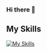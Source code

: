 ### Hi there 👋

## My Skills
[![My Skills](https://skillicons.dev/icons?i=ae,arduino,cpp,css,discord,docker,flutter,gatsby,github,haskell,html,ai,instagram,java,js,jquery,laravel,md,matlab,mysql,nodejs,ps,php,pr,processing,py,raspberrypi,react,regex,sass,tensorflow,ts,visualstudio,vscode,wordpress,xd&theme=dark&perline=5)](https://skillicons.dev)

<!--
**telur4/telur4** is a ✨ _special_ ✨ repository because its `README.md` (this file) appears on your GitHub profile.

Here are some ideas to get you started:

- 🔭 I’m currently working on ...
- 🌱 I’m currently learning ...
- 👯 I’m looking to collaborate on ...
- 🤔 I’m looking for help with ...
- 💬 Ask me about ...
- 📫 How to reach me: ...
- 😄 Pronouns: ...
- ⚡ Fun fact: ...
-->
